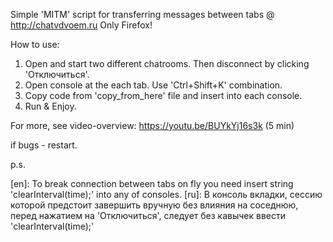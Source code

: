 Simple 'MITM' script for transferring messages between tabs @ http://chatvdvoem.ru
Only Firefox!

How to use:
1. Open and start two different chatrooms. Then disconnect by clicking 'Отключиться'.
2. Open console at the each tab. Use 'Ctrl+Shift+K' combination.
3. Copy code from 'copy_from_here' file and insert into each console.
4. Run & Enjoy.

For more, see video-overview: https://youtu.be/BUYkYj16s3k (5 min)

if bugs - restart.

p.s.

[en]: To break connection between tabs on fly you need insert string 'clearInterval(time);' into any of consoles.
[ru]: В консоль вкладки, сессию которой предстоит завершить вручную без влияния на соседнюю, перед нажатием на 'Отключиться', следует без кавычек ввести 'clearInterval(time);'
